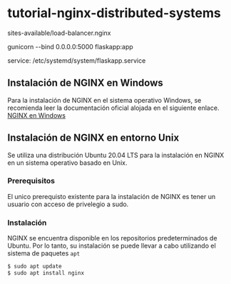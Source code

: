 # tutorial-nginx-distributed-systems

sites-available/load-balancer.nginx

gunicorn --bind 0.0.0.0:5000 flaskapp:app

service: /etc/systemd/system/flaskapp.service

## Instalación de NGINX en Windows

Para la instalación de NGINX en el sistema operativo Windows, se recomienda leer la documentación oficial alojada en el siguiente enlace. [NGINX en Windows](https://nginx.org/en/docs/windows.html)

## Instalación de NGINX en entorno Unix 

Se utiliza una distribución Ubuntu 20.04 LTS para la instalación en NGINX en un sistema operativo basado en Unix.

### Prerequisitos

El unico prerequisto existente para la instalación de NGINX es tener un usuario con acceso de privelegio a sudo.

### Instalación

NGINX se encuentra disponible en los repositorios predeterminados de Ubuntu. Por lo tanto, su instalación se puede llevar a cabo utilizando el sistema de paquetes `apt`
```bat
$ sudo apt update
$ sudo apt install nginx

```
